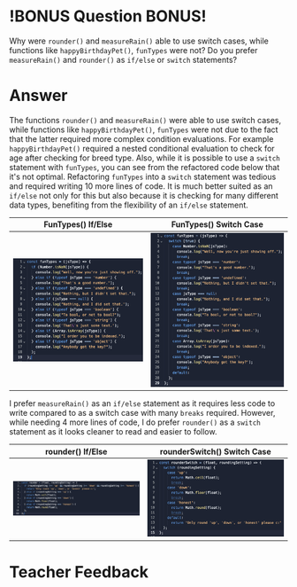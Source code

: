 # !BONUS Question BONUS!

Why were `rounder()` and `measureRain()` able to use switch cases, while
functions like `happyBirthdayPet()`, `funTypes` were not? Do you prefer `measureRain()` and `rounder()` as `if/else` or `switch` statements?

# Answer

The functions `rounder()` and `measureRain()` were able to use switch cases, while functions like `happyBirthdayPet()`, `funTypes` were not due to the fact that the latter required more complex condition evaluations. For example `happyBirthdayPet()` required a nested conditional evaluation to check for age after checking for breed type. Also, while it is possible to use a `switch` statement with `funTypes`, you can see from the refactored code below that it's not optimal. Refactoring `funTypes` into a `switch` statement was tedious and required writing 10 more lines of code. It is much better suited as an `if/else` not only for this but also because it is checking for many different data types, benefiting from the flexibility of an `if/else` statement.

| FunTypes() If/Else                                      | FunTypes() Switch Case                                    |
| ------------------------------------------------------- | --------------------------------------------------------- |
| ![original](<Screen Shot 2024-04-06 at 7.47.49 AM.png>) | ![refactored](<Screen Shot 2024-04-06 at 7.48.18 AM.png>) |

I prefer `measureRain()` as an `if/else` statement as it requires less code to write compared to as a switch case with many `breaks` required. However, while needing 4 more lines of code, I do prefer `rounder()` as a `switch` statement as it looks cleaner to read and easier to follow.

| rounder() If/Else                                       | rounderSwitch() Switch Case                               |
| ------------------------------------------------------- | --------------------------------------------------------- |
| ![original](<Screen Shot 2024-04-06 at 7.52.13 AM.png>) | ![refactored](<Screen Shot 2024-04-06 at 7.51.36 AM.png>) |

# Teacher Feedback
